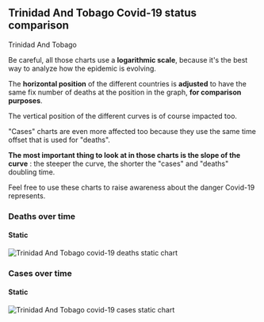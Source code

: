 ## Trinidad And Tobago Covid-19 status comparison 

Trinidad And Tobago



Be careful, all those charts use a **logarithmic scale**, because it's the best way to analyze how the epidemic is evolving.
 
The **horizontal position** of the different countries is **adjusted** to have the same fix number of deaths at the position in the graph, **for comparison purposes**.

The vertical position of the different curves is of course impacted too.

"Cases" charts are even more affected too because they use the same time offset that is used for "deaths".

**The most important thing to look at in those charts is the slope of the curve** : the steeper the curve, the shorter the "cases" and "deaths" doubling time.

Feel free to use these charts to raise awareness about the danger Covid-19 represents. 


 
### Deaths over time
 
#### Static
![Trinidad And Tobago covid-19 deaths static chart](https://raw.githubusercontent.com/madlag/coronavirus_study/master/notebooks/graphs/2020-03-31/countries/Trinidad_And_Tobago/2020-03-31_Trinidad_And_Tobago_deaths.png "Trinidad And Tobago covid-19 deaths static chart")   

 
### Cases over time
 
#### Static
![Trinidad And Tobago covid-19 cases static chart](https://raw.githubusercontent.com/madlag/coronavirus_study/master/notebooks/graphs/2020-03-31/countries/Trinidad_And_Tobago/2020-03-31_Trinidad_And_Tobago_cases.png "Trinidad And Tobago covid-19 cases static chart")   

